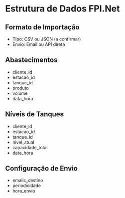 # Estrutura de Dados FPI.Net

## Formato de Importação
- Tipo: CSV ou JSON (a confirmar)
- Envio: Email ou API direta

## Abastecimentos
- cliente_id
- estacao_id
- tanque_id
- produto
- volume
- data_hora

## Níveis de Tanques
- cliente_id
- estacao_id
- tanque_id
- nivel_atual
- capacidade_total
- data_hora

## Configuração de Envio
- emails_destino
- periodicidade
- hora_envio